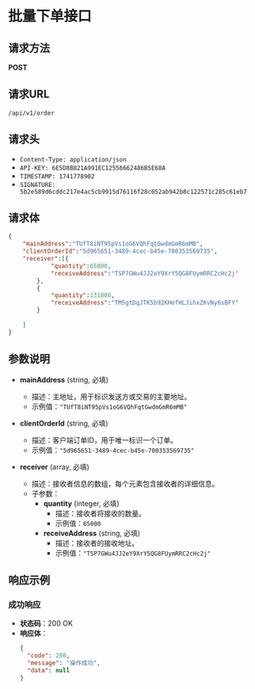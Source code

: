 # 批量下单接口

## 请求方法
**POST**

## 请求URL
`/api/v1/order`

## 请求头
- `Content-Type: application/json`
- `API-KEY: 6E5D8B821A991EC12556662486B5E68A`
- `TIMESTAMP: 1741778902`
- `SIGNATURE: 5b2e589d6cddc217e4ac5cb9915d76116f28c052ab942b8c122571c285c61eb7`

## 请求体
```json
{
    "mainAddress":"TUfT8iNT95pVs1oG6VQhFqtGwdmGmR6mMB",
    "clientOrderId":"5d965651-3489-4cec-b45e-700353569735",
    "receiver":[{
            "quantity":65000,
            "receiveAddress":"TSP7GWu4JJ2eY9XrY5QG8FUymRRC2cHc2j"
        },
        {
            "quantity":131000,
            "receiveAddress":"TM5gtDqJTK5b92KHefHLJihxZKvNy6sBFY"
        }
        
    ]
}
```

## 参数说明

- **mainAddress** (string, 必填)
  - 描述：主地址，用于标识发送方或交易的主要地址。
  - 示例值：`"TUfT8iNT95pVs1oG6VQhFqtGwdmGmR6mMB"`

- **clientOrderId** (string, 必填)
  - 描述：客户端订单ID，用于唯一标识一个订单。
  - 示例值：`"5d965651-3489-4cec-b45e-700353569735"`

- **receiver** (array, 必填)
  - 描述：接收者信息的数组，每个元素包含接收者的详细信息。
  - 子参数：
    - **quantity** (integer, 必填)
      - 描述：接收者将接收的数量。
      - 示例值：`65000`
    - **receiveAddress** (string, 必填)
      - 描述：接收者的接收地址。
      - 示例值：`"TSP7GWu4JJ2eY9XrY5QG8FUymRRC2cHc2j"`

## 响应示例

### 成功响应
- **状态码**：200 OK
- **响应体**：
  ```json
  {
    "code": 200,
    "message": "操作成功",
    "data": null
  }
  ```
